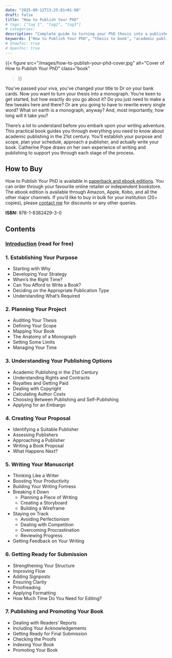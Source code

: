 ```yaml
---
date: "2025-09-12T13:25:01+01:00"
draft: false
title: "How to Publish Your PhD"
# tags: ["tag 1", "tag2", "tag3"]
# categories: 
description: "Complete guide to turning your PhD thesis into a published academic monograph. Learn proposal writing, publisher selection, manuscript development, and promotion strategies from an experienced academic author."
keywords: ["How to Publish Your PhD", "thesis to book", "academic publishing", "monograph publishing", "book proposal", "academic writing", "scholarly publishing", "PhD to publication", "academic book"]
# ShowToc: true
# OpenToc: true  
---
```


{{< figure
  src="/images/how-to-publish-your-phd-cover.jpg"
  alt="Cover of How to Publish Your PhD"
  class="book"
>}}

You’ve passed your viva, you’ve changed your title to Dr on your bank cards. Now you want to turn your thesis into a monograph. You’re keen to get started, but how exactly do you go about it? Do you just need to make a few tweaks here and there? Or are you going to have to rewrite every single word? What on earth is a monograph, anyway? And, most importantly, how long will it take you?

There’s a lot to understand before you embark upon your writing adventure. This practical book guides you through everything you need to know about academic publishing in the 21st century. You’ll establish your purpose and scope, plan your schedule, approach a publisher, and actually write your book. Catherine Pope draws on her own experience of writing and publishing to support you through each stage of the process.

## How to Buy 

How to Publish Your PhD is available in [paperback and ebook editions](https://books2read.com/u/4DKl97). You can order through your favourite online retailer or independent bookstore. The ebook edition is available through Amazon, Apple, Kobo, and all the other major channels. If you’d like to buy in bulk for your institution (20+ copies), please [contact me](mailto:me@catherinepope.com) for discounts or any other queries.

**ISBN:** 978-1-8382429-3-0

## Contents

### [Introduction](introduction/) (read for free)

### 1. Establishing Your Purpose

- Starting with Why
- Developing Your Strategy
- When’s the Right Time?
- Can You Afford to Write a Book?
- Deciding on the Appropriate Publication Type
- Understanding What’s Required
  
### 2. Planning Your Project

- Auditing Your Thesis
- Defining Your Scope
- Mapping Your Book
- The Anatomy of a Monograph
- Setting Some Limits
- Managing Your Time

### 3. Understanding Your Publishing Options

- Academic Publishing in the 21st Century
- Understanding Rights and Contracts
- Royalties and Getting Paid
- Dealing with Copyright
- Calculating Author Costs
- Choosing Between Publishing and Self-Publishing
- Applying for an Embargo

### 4. Creating Your Proposal

- Identifying a Suitable Publisher
- Assessing Publishers
- Approaching a Publisher
- Writing a Book Proposal
- What Happens Next?

### 5. Writing Your Manuscript

- Thinking Like a Writer
- Boosting Your Productivity
- Building Your Writing Fortress
- Breaking it Down
  - Planning a Piece of Writing
  - Creating a Storyboard
  - Building a Wireframe
- Staying on Track
  - Avoiding Perfectionism
  - Dealing with Competition
  - Overcoming Procrastination
  - Reviewing Progress
- Getting Feedback on Your Writing

### 6. Getting Ready for Submission

- Strengthening Your Structure
- Improving Flow
- Adding Signposts
- Ensuring Clarity
- Proofreading
- Applying Formatting
- How Much Time Do You Need for Editing?

### 7. Publishing and Promoting Your Book

- Dealing with Readers’ Reports
- Including Your Acknowledgements
- Getting Ready for Final Submission
- Checking the Proofs
- Indexing Your Book
- Promoting Your Book
